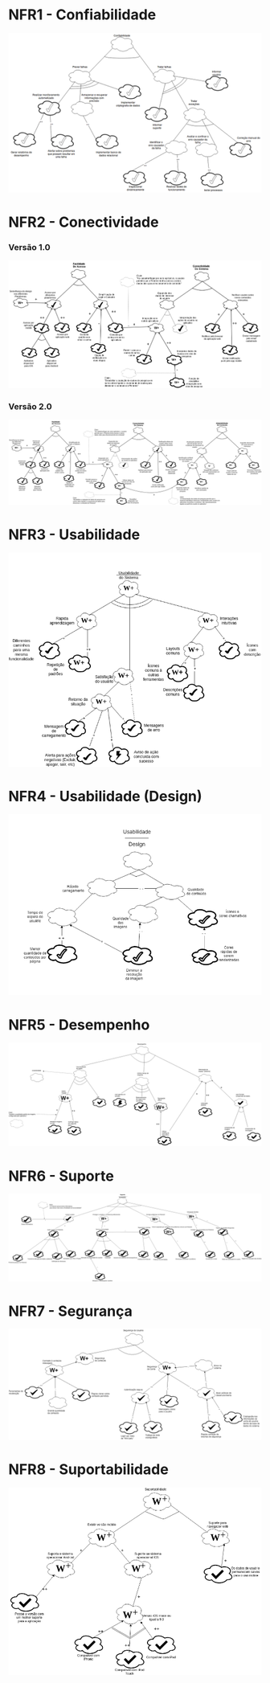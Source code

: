 # NFR1 - Confiabilidade

![](img/NFR-confiabilidade.png)

# NFR2 - Conectividade

### Versão 1.0
![](img/NFR_Conectividade.png)

### Versão 2.0
![](img/NFR_Adaptabilidade.png)

# NFR3 - Usabilidade

![](img/NFR-Usabilidade.png)

# NFR4 - Usabilidade (Design)
![](img/NFR-Design.png)

# NFR5 - Desempenho

![](img/NFR_desempenho.png)

# NFR6 - Suporte

![](img/NFR-suporte.png)

# NFR7 - Segurança

![](img/NFR_Seguranca.png)

# NFR8 - Suportabilidade

![](img/NFR_Suportabilidade.png)
